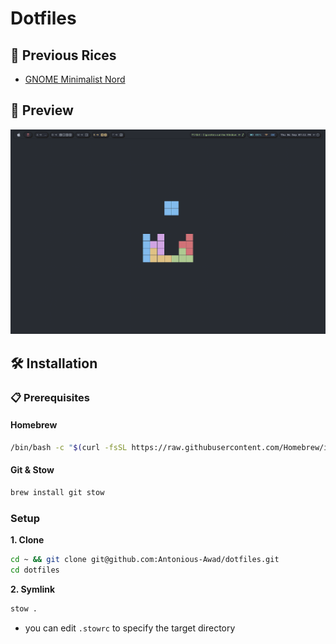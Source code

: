 # Dotfiles

## 🍚 Previous Rices

- [GNOME Minimalist Nord](https://github.com/Antonious-Awad/dotfiles/tree/d4a20b4946fda98937234c7b71c07bec45b0e93c)

## 📸 Preview

![preview](./assets/preview.png)

## 🛠️ Installation

### 📋 Prerequisites

#### Homebrew

```bash
/bin/bash -c "$(curl -fsSL https://raw.githubusercontent.com/Homebrew/install/HEAD/install.sh)"
```

#### Git & Stow

```bash
brew install git stow
```

### Setup

**1. Clone**

```bash
cd ~ && git clone git@github.com:Antonious-Awad/dotfiles.git
cd dotfiles
```

**2. Symlink**

```bash
stow .
```

- you can edit `.stowrc` to specify the target directory
